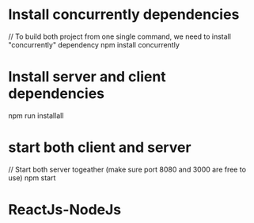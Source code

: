 # Install concurrently dependencies
// To build both project from one single command, we need to install "concurrently" dependency
npm install concurrently

# Install server and client dependencies
npm run installall

# start both client and server
// Start both server togeather (make sure port 8080 and 3000 are free to use)
npm start
# ReactJs-NodeJs
